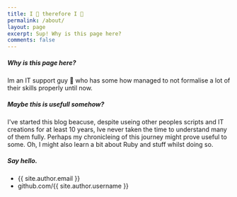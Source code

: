 ```yaml
---
title: I 🤔 therefore I 🥱
permalink: /about/
layout: page
excerpt: Sup! Why is this page here?
comments: false
---
```

##### Why is this page here?

Im an IT support guy 💾 who has some how managed to not formalise a lot of their skills properly until now. 


##### Maybe this is usefull somehow?

I've started this blog beacuse, despite useing other peoples scripts and IT creations for at least 10 years, Ive never taken the time to understand many of them fully. Perhaps my chronicleing of this journey might prove useful to some. Oh, I might also learn a bit about Ruby and stuff whilst doing so. 

##### Say hello.

- {{ site.author.email }}
- github.com/{{ site.author.username }}
